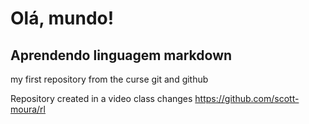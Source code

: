 # Olá, mundo!

## Aprendendo linguagem markdown
 my first repository from the curse git and github

Repository created in a video class 
changes
https://github.com/scott-moura/rl
